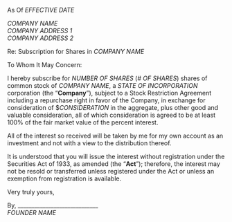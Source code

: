 As Of *EFFECTIVE DATE*

*COMPANY NAME*  
*COMPANY ADDRESS 1*  
*COMPANY ADDRESS 2*

Re:	Subscription for Shares in *COMPANY NAME*

To Whom It May Concern:

I hereby subscribe for *NUMBER OF SHARES* (*# OF SHARES*) shares of common stock of *COMPANY NAME*, a *STATE OF INCORPORATION* corporation (the “**Company**”), subject to a Stock Restriction Agreement including a repurchase right in favor of the Company, in exchange for consideration of $*CONSIDERATION* in the aggregate, plus other good and valuable consideration, all of which consideration is agreed to be at least 100% of the fair market value of the percent interest.

All of the interest so received will be taken by me for my own account as an investment and not with a view to the distribution thereof.

It is understood that you will issue the interest without registration under the Securities Act of 1933, as amended (the “**Act**”); therefore, the interest may not be resold or transferred unless registered under the Act or unless an exemption from registration is available.

Very truly yours,


By, _____________________________  
*FOUNDER NAME*
